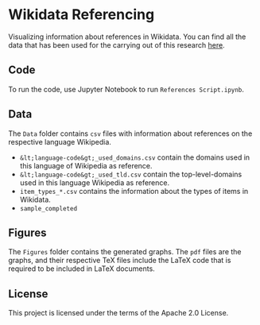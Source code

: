 # Wikidata Referencing

Visualizing information about references in Wikidata. You can find all the data that has been used for the carrying out of this research [here](https://www.dropbox.com/s/kfcke8erq2g1ouu/Dataset.zip?dl=0).

## Code
To run the code, use Jupyter Notebook to run `References Script.ipynb`.

## Data
The `Data` folder contains `csv` files with information about references on the respective language Wikipedia. 

* `&lt;language-code&gt;_used_domains.csv` contain the domains used in this language of Wikipedia as reference.
* `&lt;language-code&gt;_used_tld.csv` contain the top-level-domains used in this language Wikipedia as reference.
* `item_types_*.csv` contains the information about the types of items in Wikidata.
* `sample_completed`

## Figures
The `Figures` folder contains the generated graphs. The `pdf` files are the graphs, and their respective TeX files include the LaTeX code that is required to be included in LaTeX documents.

## License
This project is licensed under the terms of the Apache 2.0 License.
